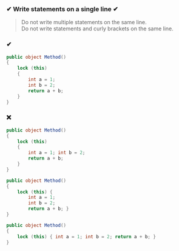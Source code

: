 ### ✔ Write statements on a single line ✔

> Do not write multiple statements on the same line.  
> Do not write statements and curly brackets on the same line.

### ✔
``` csharp
public object Method()
{
    lock (this)
    {
        int a = 1;
        int b = 2;
        return a + b;
    }
}
```

### ❌ 
``` csharp
public object Method()
{
    lock (this)
    {
        int a = 1; int b = 2;
        return a + b;
    }
}
```
``` csharp
public object Method()
{
    lock (this) {
        int a = 1;
        int b = 2;
        return a + b; }
}
```
``` csharp
public object Method()
{
    lock (this) { int a = 1; int b = 2; return a + b; }
}
```
